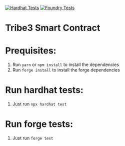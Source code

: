 <!-- If you want badge for Github Actions & NPM version, uncomment these! -->
[![Hardhat Tests](https://github.com/Tribe3-xyz/tribe3-smart-contract/actions/workflows/hardhat-test.yml/badge.svg)](https://github.com/Tribe3-xyz/tribe3-smart-contract/actions/workflows/hardhat-test.yml)
[![Foundry Tests](https://github.com/Tribe3-xyz/tribe3-smart-contract/actions/workflows/foundry-test.yml/badge.svg)](https://github.com/Tribe3-xyz/tribe3-smart-contract/actions/workflows/foundry-test.yml)
<!-- [![Integration Tests](https://github.com/mattstam/solidity-template/actions/workflows/integration-test.yaml/badge.svg)](https://github.com/mattstam/solidity-template/actions/workflows/integration-test.yaml)
[![Slither Static Analysis](https://github.com/mattstam/solidity-template/actions/workflows/slither.yaml/badge.svg)](https://github.com/mattstam/solidity-template/actions/workflows/slither.yaml)
[![Lint](https://github.com/mattstam/solidity-template/actions/workflows/lint.yaml/badge.svg)](https://github.com/mattstam/solidity-template/actions/workflows/lint.yaml)
[![NPM Version](https://img.shields.io/npm/v/@mattstam/solidity-template/latest.svg)](https://www.npmjs.com/package/@mattstam/solidity-template/v/latest) -->
# Tribe3 Smart Contract

# Prequisites:
1. Run `yarn` or `npm install` to install the dependencies
2. Run `forge install` to install the forge dependencies

# Run hardhat tests:
1. Just run `npx hardhat test`

# Run forge tests:
1. Just run `forge test`

